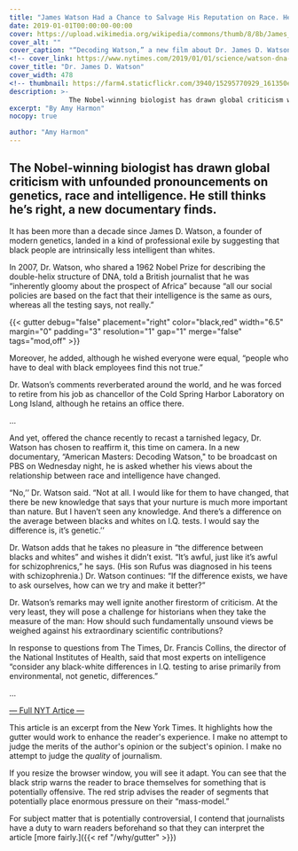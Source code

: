 ```yaml
---
title: "James Watson Had a Chance to Salvage His Reputation on Race. He Made Things Worse."
date: 2019-01-01T00:00:00-00:00
cover: https://upload.wikimedia.org/wikipedia/commons/thumb/8/8b/James_D_Watson.jpg/478px-James_D_Watson.jpg
cover_alt: ""
cover_caption: "“Decoding Watson,” a new film about Dr. James D. Watson, explores the gulf between his scientific brilliance and his views on race."
<!-- cover_link: https://www.nytimes.com/2019/01/01/science/watson-dna-genetics-race.html -->
cover_title: "Dr. James D. Watson"
cover_width: 478
<!-- thumbnail: https://farm4.staticflickr.com/3940/15295770929_161350e584_q_d.jpg -->
description: >-
               The Nobel-winning biologist has drawn global criticism with unfounded pronouncements on genetics, race and intelligence. He still thinks he’s right, a new documentary finds.
excerpt: "By Amy Harmon"
nocopy: true

author: "Amy Harmon"
---
```


## The Nobel-winning biologist has drawn global criticism with unfounded pronouncements on genetics, race and intelligence. He still thinks he’s right, a new documentary finds.

It has been more than a decade since James D. Watson, a founder of modern genetics, landed in a kind of professional exile by suggesting that black people are intrinsically less intelligent than whites.

In 2007, Dr. Watson, who shared a 1962 Nobel Prize for describing the double-helix structure of DNA, told a British <span class="ths-marker" data-tag="mod"></span> journalist that <span class="ths-marker" data-tag="off" data-limit="1s" data-spread="1,50%"> he was “inherently gloomy about the prospect of Africa” because “all our social policies are based on the fact that their intelligence is the same as ours, whereas all the testing says, not really.”

{{< gutter debug="false" placement="right" color="black,red" width="6.5" margin="0" padding="3" resolution="1" gap="1" merge="false" tags="mod,off" >}}

Moreover, he added, although he wished everyone were equal, “people who have to deal with black employees find this not true.”

Dr. Watson’s comments reverberated around the world, and he was forced to retire from his job as chancellor of the Cold Spring Harbor Laboratory on Long Island, although he retains an office there.

...

And yet, offered the chance recently to recast a tarnished legacy, Dr. Watson has chosen to reaffirm it, this time on camera. In a new documentary, “American Masters: Decoding Watson," to be broadcast on PBS on Wednesday night, he is asked whether his views about the relationship between race and intelligence have changed.

“No,’’ Dr. Watson said. “Not at all. I would like for them to have changed, that there be new knowledge that says that your nurture is much more important than nature. But I haven’t seen any knowledge. And there’s a difference <span class="ths-marker" data-tag="off"> on the average between blacks and whites on I.Q. tests. I would say the difference is, it’s genetic.’’

Dr. Watson adds that he takes no pleasure in “the difference between blacks and whites” and wishes it didn’t exist. “It’s awful, just like it’s <span class="ths-marker" data-tag="mod" data-limit="2s" data-spread="1,75%"> awful for schizophrenics,” he says. (His son Rufus was diagnosed in his teens with schizophrenia.) Dr. Watson continues: “If the difference exists, we have to ask ourselves, how can we try and make it better?”

Dr. Watson’s remarks may well ignite another firestorm of criticism. At the very least, they will pose a challenge for historians when they take the measure of the man: How should such fundamentally unsound views be weighed against his extraordinary scientific contributions?

In response to questions from The Times, Dr. Francis Collins, the director of the National Institutes of Health, said that most experts on intelligence “consider any black-white differences in I.Q. testing to arise primarily from environmental, not genetic, differences.”

...

[― Full NYT Artice ―](https://www.nytimes.com/2019/01/01/science/watson-dna-genetics-race.html)

This article is an excerpt from the New York Times. It highlights how the gutter would work to enhance the reader's experience. I make no attempt to judge the merits of the author's opinion or the subject's opinion. I make no attempt to judge the _quality_ of journalism.

If you resize the browser window, you will see it adapt. You can see that the black strip warns the reader to brace themselves for something that is potentially offensive. The red strip advises the reader of segments that potentially place enormous pressure on their &ldquo;mass-model.&rdquo;

For subject matter that is potentially controversial, I contend that journalists have a duty to warn readers beforehand so that they can interpret the article [more fairly.]({{< ref "/why/gutter" >}})